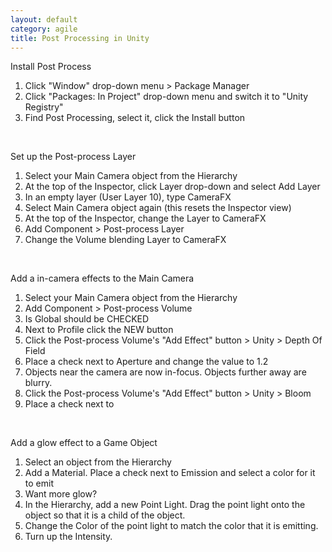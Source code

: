```yaml
---
layout: default
category: agile
title: Post Processing in Unity
---
```


<p>Install Post Process</p>
<ol>
    <li>Click "Window" drop-down menu &gt; Package Manager</li>
    <li>Click "Packages: In Project" drop-down menu and switch it to "Unity Registry"</li>
    <li>Find Post Processing, select it, click the Install button</li>
</ol>
<p>&nbsp;</p>
<p>Set up the Post-process Layer</p>
<ol>
    <li>Select your Main Camera object from the Hierarchy</li>
    <li>At the top of the Inspector, click Layer drop-down and select Add Layer</li>
    <li>In an empty layer (User Layer 10), type CameraFX</li>
    <li>Select Main Camera object again (this resets the Inspector view)</li>
    <li>At the top of the Inspector, change the Layer to CameraFX</li>
    <li>Add Component &gt; Post-process Layer</li>
    <li>Change the Volume blending Layer to CameraFX</li>
</ol>
<p>&nbsp;</p>
<p>Add a in-camera effects to the Main Camera</p>
<ol>
    <li>Select your Main Camera object from the Hierarchy</li>
    <li>Add Component &gt; Post-process Volume</li>
    <li>Is Global should be CHECKED</li>
    <li>Next to Profile click the NEW button</li>
    <li>Click the Post-process Volume's "Add Effect" button &gt; Unity &gt; Depth Of Field</li>
    <li>Place a check next to Aperture and change the value to 1.2</li>
    <li>Objects near the camera are now in-focus. Objects further away are blurry.</li>
    <li>Click the Post-process Volume's "Add Effect" button &gt; Unity &gt; Bloom</li>
    <li>Place a check next to&nbsp;</li>
</ol>
<p>&nbsp;</p>
<p>Add a glow effect to a Game Object</p>
<ol>
    <li>Select an object from the Hierarchy</li>
    <li>Add a Material.&nbsp;Place a check next to Emission and select a color for it to emit</li>
    <li>Want more glow?</li>
    <li>In the Hierarchy, add a new Point Light. Drag the point light onto the object so that it is a child of the object.</li>
    <li>Change the Color of the point light to match the color that it is emitting.</li>
    <li>Turn up the Intensity.</li>
</ol>
